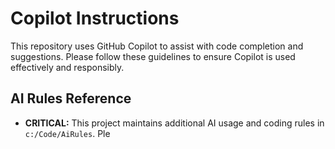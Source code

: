 # Copilot Instructions

This repository uses GitHub Copilot to assist with code completion and suggestions. Please follow these guidelines to ensure Copilot is used effectively and responsibly.

## AI Rules Reference

- **CRITICAL:** This project maintains additional AI usage and coding rules in `c:/Code/AiRules`. Ple
